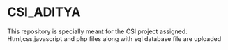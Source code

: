 # CSI_ADITYA
This repository is specially meant for the CSI project assigned.
Html,css,javascript and php files along with sql database file are uploaded
